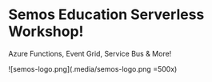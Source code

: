# Semos Education Serverless Workshop!
Azure Functions, Event Grid, Service Bus &amp; More!

![semos-logo.png](.media/semos-logo.png =500x)